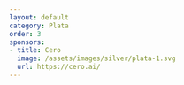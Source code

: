 ```yaml
---
layout: default
category: Plata
order: 3
sponsors:
- title: Cero
  image: /assets/images/silver/plata-1.svg
  url: https://cero.ai/
---
```


